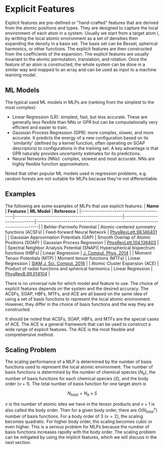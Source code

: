 # Explicit Features
Explicit features are pre-defined or "hand-crafted" features that are derived from the atomic positions and types. They are designed to capture the local environment of each atom in a system. Usually we start from a target atom $i$, by writting the local atomic environment as a set of densities then expanding the density in a basis set. The basis set can be Bessel, spherical harmonics, or other functions. The explicit features are then constructed from the coefficients of the expansion. The explicit features are usually invariant to the atomic permutation, translation, and rotation. Once the feature of an atom is constructed, the whole system can be done in a similar way and mapped to an array and can be used as input to a machine learning model. 

## ML Models
The typical used ML models in MLPs are (ranking from the simplest to the most complex):
- Linear Regression (LR): simplest, fast, but less accurate. These are generally less flexible than NNs or GPR but can be computationally very efficient and easier to train.
- Gaussian Process Regression (GPR): more complex, slower, and more accurate. It predicts the energy of a new configuration based on its 'similarity' (defined by a kernel function, often operating on SOAP descriptors) to configurations in the training set. A key advantage is that GPR naturally provides uncertainty estimates for its predictions.
- Neural Networks (NNs): complex, slowest and most accurate. NNs are highly flexible function approximators.

Noted that other popular ML models used in regression problems, e.g. random forests are not suitable for MLPs because they're not differentiable. 

## Examples
The following are some examples of MLPs that use explicit features:
| **Name**                              | **Features**                                      | **ML Model**                  | **Reference**                                                                 |
|-------------------------------------------|-------------------------------------------------------|--------------------------------|-------------------------------------------------------------------------------|
| Behler-Parrinello Potential               | Atomic-centered symmetry functions (ACSFs)            | Feed-forward Neural Network   | [PhysRevLett.98.146401](https://doi.org/10.1103/PhysRevLett.98.146401)       |
| Gaussian Approximation Potentials (GAP)  | Smooth Overlap of Atomic Positions (SOAP)             | Gaussian Process Regression   | [PhysRevLett.104.136403](https://doi.org/10.1103/PhysRevLett.104.136403)     |
| Spectral Neighbor Analysis Potential (SNAP)| Hyperspherical bispectrum functions (HBFs)            | Linear Regression             | [J. Comput. Phys. 2014](https://doi.org/10.1016/j.jcp.2014.12.018)           |
| Moment Tensor Potentials (MTP)           | Moment tensor functions (MTFs)                        | Linear Regression             | [SIAM J. Sci. Comput. 2016](https://doi.org/10.1137/15M1020575)             |
| Atomic Cluster Expansion (ACE)           | Product of radial functions and spherical harmonics   | Linear Regression             | [PhysRevB.99.014104](https://doi.org/10.1103/PhysRevB.99.014104)             |

There is no universal rule for which model and feature to use. The choice of explicit features depends on the system and the desired accuracy. The ACSFs, SOAP, HBFs, MTFs, and ACE are all based on the same idea of using a set of basis functions to represent the local atomic environment. However, they differ in the choice of basis functions and the way they are constructed.

It should be noted that ACSFs, SOAP, HBFs, and MTFs are the special cases of ACE. The ACE is a general framework that can be used to construct a wide range of explicit features. The ACE is the most flexible and comprehensive method. 

## Scaling Problem
The scaling performance of a MLP is determined by the number of basis functions used to represent the local atomic environment. The number of basis functions is determined by the number of chemical species ($N_b$), the number of basis functions for each chemical species ($S$), and the body order ($\nu+1$). The total number of basis function for one target atom is

$$N_{total} = N_b \times S$$

$\nu$ is the number of atomic sites we have in the tensor products and $\nu+1$ is also called the body order. Then for a given body order, there are $O(N_{total}^\nu)$ number of basis functions. For a body order of 3 ($\nu=2$), the scaling becomes quadratic. For higher body order, the scaling becomes cubic or even higher. This is a serious problem for MLPs because the number of basis functions increases rapidly with the body order. The scaling problem can be mitigated by using the implicit features, which we will discuss in the next section.